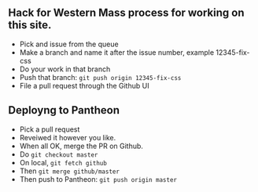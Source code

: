 Hack for Western Mass process for working on this site.
----
* Pick and issue from the queue
* Make a branch and name it after the issue number, example 12345-fix-css
* Do your work in that branch
* Push that branch: `git push origin 12345-fix-css`
* File a pull request through the Github UI


Deployng to Pantheon
----
* Pick a pull request
* Reveiwed it however you like.
* When all OK, merge the PR on Github.
* Do `git checkout master`
* On local, `git fetch github`
* Then `git merge github/master`
* Then push to Pantheon: `git push origin master`
